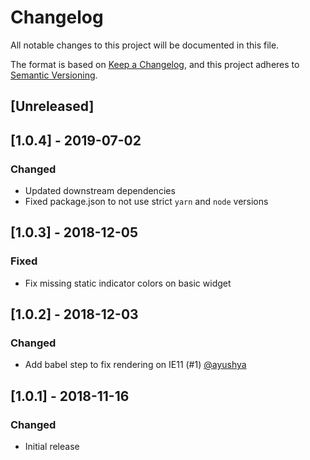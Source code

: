 # Changelog
All notable changes to this project will be documented in this file.

The format is based on [Keep a Changelog](https://keepachangelog.com/en/1.0.0/),
and this project adheres to [Semantic Versioning](https://semver.org/spec/v2.0.0.html).

## [Unreleased]

## [1.0.4] - 2019-07-02
### Changed
- Updated downstream dependencies
- Fixed package.json to not use strict `yarn` and `node` versions

## [1.0.3] - 2018-12-05
### Fixed
- Fix missing static indicator colors on basic widget

## [1.0.2] - 2018-12-03
### Changed
- Add babel step to fix rendering on IE11 (#1) [@ayushya](https://bitbucket.org/ayushya/)

## [1.0.1] - 2018-11-16
### Changed
- Initial release
